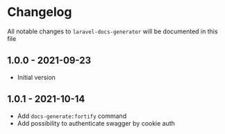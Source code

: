 # Changelog

All notable changes to `laravel-docs-generator` will be documented in this file

## 1.0.0 - 2021-09-23

- Initial version

## 1.0.1 - 2021-10-14

- Add `docs-generate:fortify` command
- Add possibility to authenticate swagger by cookie auth
